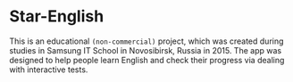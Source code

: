 # Star-English

This is an educational `(non-commercial)` project, which was created
during studies in Samsung IT School in Novosibirsk, Russia in 2015. The
app was designed to help people learn English and check their progress
via dealing with interactive tests.
